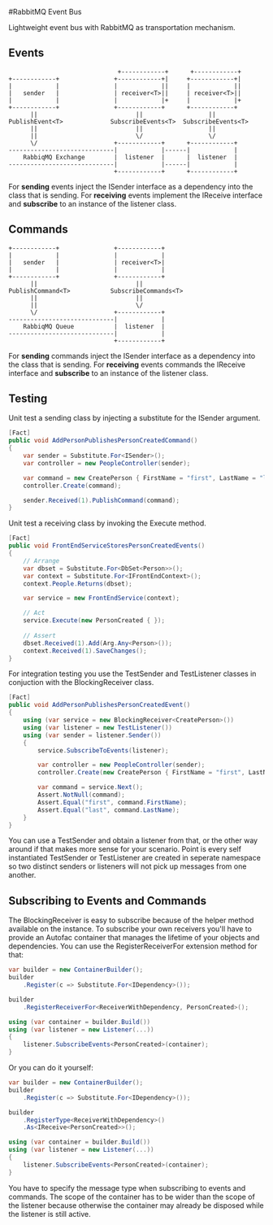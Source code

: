 #RabbitMQ Event Bus

Lightweight event bus with RabbitMQ as transportation mechanism.

## Events


```
                              +------------+      +------------+
+------------+               +------------+|     +------------+|
|            |               |            ||	 |            ||
|   sender   |               | receiver<T>||	 | receiver<T>||
|            |               |            |+	 |            |+
+------------+               +------------+ 	 +------------+
      ||                           ||			       ||
PublishEvent<T>             SubscribeEvents<T>	SubscribeEvents<T>
      ||                           ||			       ||
	  ||                           \/			       \/
	  \/                     +------------+		 +------------+
-----------------------------|            |------|            |
    RabbiqMQ Exchange        |  listener  |      |  listener  |
-----------------------------|            |------|            |
							 +------------+		 +------------+
```
For **sending** events inject the ISender interface as a dependency into the class that is sending.
For **receiving** events implement the IReceive interface and **subscribe** to an instance of the listener class.


## Commands

```
+------------+               +------------+
|            |               |            |
|   sender   |               | receiver<T>|
|            |               |            |
+------------+               +------------+
      ||                           ||
PublishCommand<T>           SubscribeCommands<T>
      ||                           ||
	  ||                           \/
	  \/                     +------------+
-----------------------------|            |
    RabbiqMQ Queue           |  listener  |
-----------------------------|            |
							 +------------+
```
For **sending** commands inject the ISender interface as a dependency into the class that is sending.
For **receiving** events commands the IReceive interface and **subscribe** to an instance of the listener class.

## Testing
Unit test a sending class by injecting a substitute for the ISender argument.
```cs
[Fact]
public void AddPersonPublishesPersonCreatedCommand()
{
    var sender = Substitute.For<ISender>();
    var controller = new PeopleController(sender);

    var command = new CreatePerson { FirstName = "first", LastName = "last" };
    controller.Create(command);

    sender.Received(1).PublishCommand(command);
}
```

Unit test a receiving class by invoking the Execute method.
```cs
[Fact]
public void FrontEndServiceStoresPersonCreatedEvents()
{
    // Arrange
    var dbset = Substitute.For<DbSet<Person>>();
    var context = Substitute.For<IFrontEndContext>();
    context.People.Returns(dbset);

    var service = new FrontEndService(context);

    // Act
    service.Execute(new PersonCreated { });
    
    // Assert
    dbset.Received(1).Add(Arg.Any<Person>());
    context.Received(1).SaveChanges();
}
```

For integration testing you use the TestSender and TestListener classes in conjuction
with the BlockingReceiver<T> class.
```cs
[Fact]
public void AddPersonPublishesPersonCreatedEvent()
{
    using (var service = new BlockingReceiver<CreatePerson>())
    using (var listener = new TestListener())
    using (var sender = listener.Sender())
    {
        service.SubscribeToEvents(listener);

        var controller = new PeopleController(sender);
        controller.Create(new CreatePerson { FirstName = "first", LastName = "last" });

        var command = service.Next();
        Assert.NotNull(command);
        Assert.Equal("first", command.FirstName);
        Assert.Equal("last", command.LastName);
    }
}
```

You can use a TestSender and obtain a listener from that, or the other way around if that makes more sense for your scenario.
Point is every self instantiated TestSender or TestListener are created in seperate namespace so two
distinct senders or listeners will not pick up messages from one another.

## Subscribing to Events and Commands
The BlockingReceiver is easy to subscribe because of the helper method available on the instance. To 
subscribe your own receivers you'll have to provide an Autofac container that manages the lifetime
of your objects and dependencies. You can use the RegisterReceiverFor extension method for that:

```cs
var builder = new ContainerBuilder();
builder
	.Register(c => Substitute.For<IDependency>());

builder
	.RegisterReceiverFor<ReceiverWithDependency, PersonCreated>();

using (var container = builder.Build())
using (var listener = new Listener(...))
{
	listener.SubscribeEvents<PersonCreated>(container);
}
```

Or you can do it yourself:
```cs
var builder = new ContainerBuilder();
builder
	.Register(c => Substitute.For<IDependency>());

builder
	.RegisterType<ReceiverWithDependency>()
	.As<IReceive<PersonCreated>>();

using (var container = builder.Build())
using (var listener = new Listener(...))
{
	listener.SubscribeEvents<PersonCreated>(container);
}
```

You have to specify the message type when subscribing to events and commands. 
The scope of the container has to be wider than the scope of the listener because otherwise the container may already be disposed while the listener is still active.